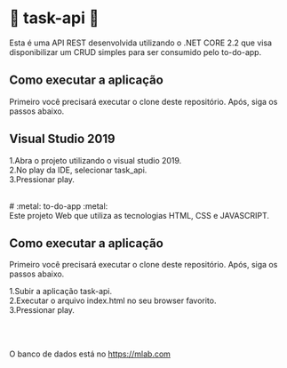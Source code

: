 # :metal: task-api :metal:
Esta é uma API REST desenvolvida utilizando o .NET CORE 2.2 que visa disponibilizar um CRUD simples para ser consumido pelo to-do-app.

## Como executar a aplicação

Primeiro você precisará executar o clone deste repositório. Após, siga os passos abaixo.

## Visual Studio 2019

1.Abra o projeto utilizando o visual studio 2019. <br />
2.No play da IDE, selecionar task_api. <br />
3.Pressionar play. <br />

<br />
# :metal: to-do-app :metal:
<br />
Este projeto Web que utiliza as tecnologias HTML, CSS e JAVASCRIPT.

## Como executar a aplicação

Primeiro você precisará executar o clone deste repositório. Após, siga os passos abaixo.

1.Subir a aplicação task-api. <br />
2.Executar o arquivo index.html no seu browser favorito. <br />
3.Pressionar play. <br />

<br /><br />

O banco de dados está no https://mlab.com


